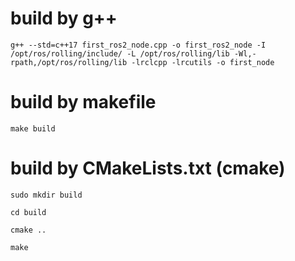 # build by g++
```
g++ --std=c++17 first_ros2_node.cpp -o first_ros2_node -I /opt/ros/rolling/include/ -L /opt/ros/rolling/lib -Wl,-rpath,/opt/ros/rolling/lib -lrclcpp -lrcutils -o first_node
```

# build by makefile
```
make build
```

# build by CMakeLists.txt (cmake)
```
sudo mkdir build

cd build

cmake ..

make
```